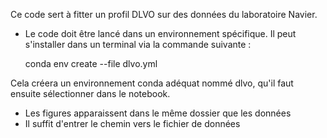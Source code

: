 Ce code sert à fitter un profil DLVO sur des données du laboratoire Navier.

- Le code doit être lancé dans un environnement spécifique. Il peut s'installer dans un terminal via la commande suivante :

  conda env create --file dlvo.yml

Cela créera un environnement conda adéquat nommé dlvo, qu'il faut ensuite sélectionner dans le notebook.
- Les figures apparaissent dans le même dossier que les données
- Il suffit d'entrer le chemin vers le fichier de données

